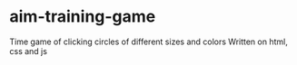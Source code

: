 # aim-training-game
Time game of clicking circles of different sizes and colors 
Written on html, css and js
